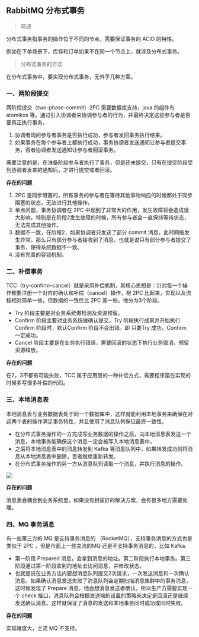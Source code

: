 ## RabbitMQ 分布式事务

> 简述

分布式事务指事务的操作位于不同的节点，需要保证事务的 ACID 的特性。

例如在下单场景下，库存和订单如果不在同一个节点上，就涉及分布式事务。

> 分布式事务的方式

在分布式事务中，要实现分布式事务，无外乎几种方案。

### 一、两阶段提交 

两阶段提交（two-phase-commit）2PC 需要数据库支持，java 的组件有 atomikos 等。通过引入协调者来协调参与者的行为，并最终决定这些参与者是否要真正执行事务。

1. 协调者询问参与者事务是否执行成功，参与者发回事务执行结果。
2. 如果事务在每个参与者上都执行成功，事务协调者发送通知让参与者提交事务，否者协调者发送通知让参与者回滚事务。

需要注意的是，在准备阶段参与者执行了事务，但是还未提交，只有在提交阶段受到协调者发来的通知后，才进行提交或者回滚。

**存在的问题**

1. 2PC 是同步阻塞的，所有事务的参与者在等待其他事物响应的时候都处于同步阻塞的状态，无法进行其他操作。
2. 单点问题，事务协调者在 2PC 中起到了非常大的作用，发生故障将会造成很大影响，特别是在阶段2发生故障的时候，所有参与者会一直保持等待状态，无法完成其他操作。
3. 数据不一致，在阶段2，如果协调者只发送了部分 commit 消息，此时网络发生异常，那么只有部分参与者接收到了消息，也就是说只有部分参与者提交了事务，使得系统数据不一致。
4. 没有完善的容错机制。

### 二、补偿事务

TCC（try-confirm-cancel）就是采用补偿机制，其核心思想是：针对每一个操作都要注册一个对应的确认和补偿（cancel）操作，根 2PC 比起来，实现以及流程相对简单一些，但数据的一致性比 2PC 差一些。他分为3个阶段。

* Try 阶段主要是对业务系统做检测及资源预留。
* Confirm 阶段主要对业务系统做确认提交，Try 阶段执行成果并开始执行 Confirm 阶段时，默认Confirm 阶段不会出错。即 只要Try 成功，Confirm 一定成功。
* Cancel 阶段主要是在业务执行错误，需要回滚的状态下执行业务取消，预留资源释放。

**存在的问题**

在2，3不都有可能失败，TCC 属于应用层的一种补偿方式，需要程序猿在实现的时候多写很多补偿的代码。

### 三、本地消息表

本地消息表与业务数据表处于同一个数据库中，这样就能利用本地事务来确保在对这两个表的操作满足事务特性，并且使用了消息队列保证最终一致性。

* 在分布式事务操作的一方完成写业务数据的操作之后，向本地消息表发送一个消息，本地事务能确保这个消息一定会被写入本地消息表中，
* 之后将本地消息表中的消息转发到 Kafka 等消息队列中，如果转发成功则将消息从本地消息表中删除，否者继续重新转发。
* 在分布式事务操作的另一方从消息队列读取一个消息，并执行消息的操作。

![](https://oscimg.oschina.net/oscnet/up-5339f0ca6af8bd6623d5257220c5f711553.JPEG)

**存在的问题**

消息表会耦合到业务系统里，如果没有封装好的解决方案，会有很多地方需要处理。

### 四、MQ  事务消息

有一些第三方的 MQ 是支持事务消息的 （RocketMQ），支持事务消息的方式也是类似于 2PC ，但是市面上一些主流的MQ 还是不支持事务消息的，比如 Kafka.

*  第一阶段 Prepared 消息，会拿到消息的地址。第二阶段执行本地事务。第三阶段通过第一阶段拿到的地址去访问消息，并修改状态。
* 也就是说在业务方法内要想消息队列提交2次请求，一次发送消息和一次确认消息。如果确认消息发送失败了消息队列会定期扫描消息集群中的事务消息，这时候发现了 Prepare 消息，他会想消息发送者确认，所以生产方需要实现一个 check 接口，消息队列会根据发送端的设置的策略来决定是回滚还是继续发送确认消息。这样就保证了消息的发送和本地事务同时成功或同时失败。

**存在的问题**

实现难度大，主流 MQ 不支持。

 